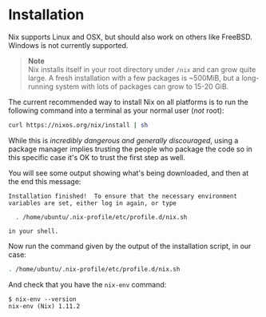 # Installation

Nix supports Linux and OSX, but should also work on others like FreeBSD. Windows is not currently supported.


> **Note** <br>Nix installs itself in your root directory under `/nix` and can grow quite large. A fresh installation with a few packages is ~500MiB, but a long-running system with lots of packages can grow to 15-20 GiB.

The current recommended way to install Nix on all platforms is to run the following command into a terminal as your normal user (*not* root):

```bash
curl https://nixos.org/nix/install | sh
```

While this is *incredibly dangerous and generally discouraged*, using a package manager implies trusting the people who package the code so in this specific case it's OK to trust the first step as well.

You will see some output showing what's being downloaded, and then at the end this message:

```
Installation finished!  To ensure that the necessary environment
variables are set, either log in again, or type

  . /home/ubuntu/.nix-profile/etc/profile.d/nix.sh

in your shell.
```

Now run the command given by the output of the installation script, in
our case:

```bash
. /home/ubuntu/.nix-profile/etc/profile.d/nix.sh
```

And check that you have the `nix-env` command:

```
$ nix-env --version
nix-env (Nix) 1.11.2
```
